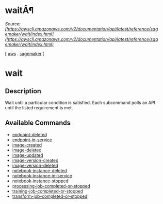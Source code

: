 # waitÂ¶

*Source: [https://awscli.amazonaws.com/v2/documentation/api/latest/reference/sagemaker/wait/index.html](https://awscli.amazonaws.com/v2/documentation/api/latest/reference/sagemaker/wait/index.html)*

[ [aws](https://awscli.amazonaws.com/v2/documentation/api/latest/reference/index.html#cli-aws) . [sagemaker](https://awscli.amazonaws.com/v2/documentation/api/latest/reference/sagemaker/index.html#cli-aws-sagemaker) ]

# wait

## Description

Wait until a particular condition is satisfied. Each subcommand polls an API until the listed requirement is met.

## Available Commands

- [endpoint-deleted](https://awscli.amazonaws.com/v2/documentation/api/latest/reference/sagemaker/wait/endpoint-deleted.html)
- [endpoint-in-service](https://awscli.amazonaws.com/v2/documentation/api/latest/reference/sagemaker/wait/endpoint-in-service.html)
- [image-created](https://awscli.amazonaws.com/v2/documentation/api/latest/reference/sagemaker/wait/image-created.html)
- [image-deleted](https://awscli.amazonaws.com/v2/documentation/api/latest/reference/sagemaker/wait/image-deleted.html)
- [image-updated](https://awscli.amazonaws.com/v2/documentation/api/latest/reference/sagemaker/wait/image-updated.html)
- [image-version-created](https://awscli.amazonaws.com/v2/documentation/api/latest/reference/sagemaker/wait/image-version-created.html)
- [image-version-deleted](https://awscli.amazonaws.com/v2/documentation/api/latest/reference/sagemaker/wait/image-version-deleted.html)
- [notebook-instance-deleted](https://awscli.amazonaws.com/v2/documentation/api/latest/reference/sagemaker/wait/notebook-instance-deleted.html)
- [notebook-instance-in-service](https://awscli.amazonaws.com/v2/documentation/api/latest/reference/sagemaker/wait/notebook-instance-in-service.html)
- [notebook-instance-stopped](https://awscli.amazonaws.com/v2/documentation/api/latest/reference/sagemaker/wait/notebook-instance-stopped.html)
- [processing-job-completed-or-stopped](https://awscli.amazonaws.com/v2/documentation/api/latest/reference/sagemaker/wait/processing-job-completed-or-stopped.html)
- [training-job-completed-or-stopped](https://awscli.amazonaws.com/v2/documentation/api/latest/reference/sagemaker/wait/training-job-completed-or-stopped.html)
- [transform-job-completed-or-stopped](https://awscli.amazonaws.com/v2/documentation/api/latest/reference/sagemaker/wait/transform-job-completed-or-stopped.html)